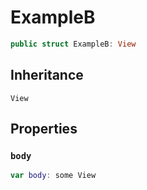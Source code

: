 # ExampleB

``` swift
public struct ExampleB: View
```

## Inheritance

`View`

## Properties

### `body`

``` swift
var body: some View
```
